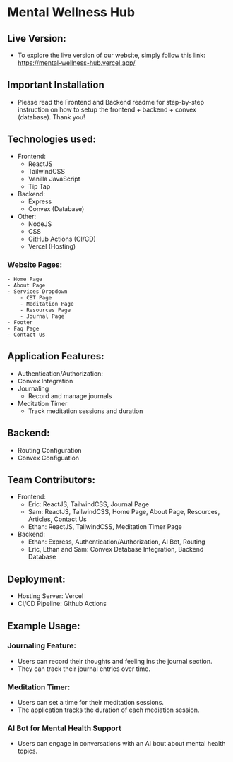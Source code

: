 # Mental Wellness Hub

## Live Version:
- To explore the live version of our website, simply follow this link: https://mental-wellness-hub.vercel.app/

## Important Installation
- Please read the Frontend and Backend readme for step-by-step instruction on how to setup the frontend + backend + convex (database). Thank you!
  
## Technologies used:
- Frontend:
    - ReactJS
    - TailwindCSS
    - Vanilla JavaScript
    - Tip Tap
- Backend:
    - Express
    - Convex (Database)
- Other:
    - NodeJS
    - CSS
    - GitHub Actions (CI/CD)
    - Vercel (Hosting)

### Website Pages:
    - Home Page
    - About Page
    - Services Dropdown
        - CBT Page
        - Meditation Page
        - Resources Page
        - Journal Page
    - Footer
    - Faq Page
    - Contact Us

## Application Features:
- Authentication/Authorization:
- Convex Integration
- Journaling
    - Record and manage journals
- Meditation Timer
    - Track meditation sessions and duration

## Backend:
- Routing Configuration
- Convex Configuation

## Team Contributors:
- Frontend:
    - Eric: ReactJS, TailwindCSS, Journal Page
    - Sam: ReactJS, TailwindCSS, Home Page, About Page, Resources, Articles, Contact Us
    - Ethan: ReactJS, TailwindCSS, Meditation Timer Page
- Backend:
    - Ethan: Express, Authentication/Authorization, AI Bot, Routing
    - Eric, Ethan and Sam: Convex Database Integration, Backend Database

## Deployment:
- Hosting Server: Vercel
- CI/CD Pipeline: Github Actions


## Example Usage:

### Journaling Feature:
- Users can record their thoughts and feeling ins the journal section.
- They can track their journal entries over time.

### Meditation Timer:
- Users can set a time for their meditation sessions.
- The application tracks the duration of each mediation session.

### AI Bot for Mental Health Support
- Users can engage in conversations with an AI bout about mental health topics.
